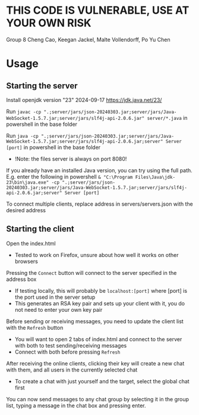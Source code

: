 # THIS CODE IS VULNERABLE, USE AT YOUR OWN RISK

Group 8
Cheng Cao, Keegan Jackel, Malte Vollendorff, Po Yu Chen

# Usage

## Starting the server

Install openjdk version "23" 2024-09-17 https://jdk.java.net/23/

Run `javac -cp ".;server/jars/json-20240303.jar;server/jars/Java-WebSocket-1.5.7.jar;server/jars/slf4j-api-2.0.6.jar" server/*.java` in powershell in the base folder

Run `java -cp ".;server/jars/json-20240303.jar;server/jars/Java-WebSocket-1.5.7.jar;server/jars/slf4j-api-2.0.6.jar;server" Server [port]` in powershell in the base folder
- !Note: the files server is always on port 8080!

If you already have an installed Java version, you can try using the full path. E.g. enter the following in powershell `& "C:\Program Files\Java\jdk-23\bin\java.exe" -cp ".;server/jars/json-20240303.jar;server/jars/Java-WebSocket-1.5.7.jar;server/jars/slf4j-api-2.0.6.jar;server" Server [port]`

To connect multiple clients, replace address in servers/servers.json with the desired address

## Starting the client

Open the index.html

- Tested to work on Firefox, unsure about how well it works on other browsers

Pressing the `Connect` button will connect to the server specified in the address box

- If testing locally, this will probably be `localhost:[port]` where [port] is the port used in the server setup
- This generates an RSA key pair and sets up your client with it, you do not need to enter your own key pair

Before sending or receiving messages, you need to update the client list with the `Refresh` button

 - You will want to open 2 tabs of index.html and connect to the server with both to test sending/receiving messages
 - Connect with both before pressing `Refresh`

After receiving the online clients, clicking their key will create a new chat with them, and all users in the currently selected chat

 - To create a chat with just yourself and the target, select the global chat first

You can now send messages to any chat group by selecting it in the group list, typing a message in the chat box and pressing enter.
